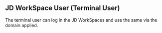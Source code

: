 ## JD WorkSpace User (Terminal User)
The terminal user can log in the JD WorkSpaces and use the same via the domain applied.